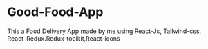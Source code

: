 # Good-Food-App
This a Food Delivery App made by me using React-Js, Tailwind-css, React_Redux.Redux-toolkit,React-icons
